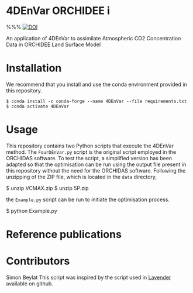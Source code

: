 4DEnVar ORCHIDEE
i
=========================
%%% [![DOI](https://zenodo.org/badge/DOI/10.5281/zenodo.10592299.svg)](https://doi.org/10.5281/zenodo.10592299)

An application of 4DEnVar to assimilate Atmospheric CO2 Concentration Data in ORCHIDEE Land Surface Model

Installation
============

We recommend that you install and use the conda environment provided in this repository. 

    $ conda install -c conda-forge --name 4DEnVar --file requirements.txt 
    $ conda activate 4DEnVar
    
Usage
=====

This repository contains two Python scripts that execute the 4DEnVar method. The `FourDEnVar.py` script is the original script employed in the ORCHIDAS software. 
To test the script, a simplified version has been adapted so that the optimisation can be run using the output file present in this repository without the need for the ORCHIDAS software.
Following the unzipping of the ZIP file, which is located in the `data` directory, 

  $ unzip VCMAX.zip
  $ unzip 5P.zip
  
the `Example.py` script can be run to initiate the optimisation process.

  $ python Example.py

Reference publications
======================
  
Contributors
============
Simon Beylat
This script was inspired by the script used in [Lavender](https://github.com/pyearthsci/lavendar) available on github.

